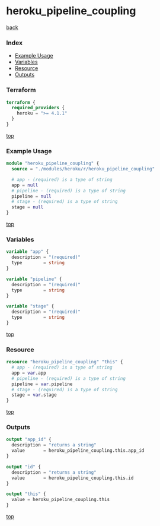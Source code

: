 # heroku_pipeline_coupling

[back](../heroku.md)

### Index

- [Example Usage](#example-usage)
- [Variables](#variables)
- [Resource](#resource)
- [Outputs](#outputs)

### Terraform

```terraform
terraform {
  required_providers {
    heroku = ">= 4.1.1"
  }
}
```

[top](#index)

### Example Usage

```terraform
module "heroku_pipeline_coupling" {
  source = "./modules/heroku/r/heroku_pipeline_coupling"

  # app - (required) is a type of string
  app = null
  # pipeline - (required) is a type of string
  pipeline = null
  # stage - (required) is a type of string
  stage = null
}
```

[top](#index)

### Variables

```terraform
variable "app" {
  description = "(required)"
  type        = string
}

variable "pipeline" {
  description = "(required)"
  type        = string
}

variable "stage" {
  description = "(required)"
  type        = string
}
```

[top](#index)

### Resource

```terraform
resource "heroku_pipeline_coupling" "this" {
  # app - (required) is a type of string
  app = var.app
  # pipeline - (required) is a type of string
  pipeline = var.pipeline
  # stage - (required) is a type of string
  stage = var.stage
}
```

[top](#index)

### Outputs

```terraform
output "app_id" {
  description = "returns a string"
  value       = heroku_pipeline_coupling.this.app_id
}

output "id" {
  description = "returns a string"
  value       = heroku_pipeline_coupling.this.id
}

output "this" {
  value = heroku_pipeline_coupling.this
}
```

[top](#index)